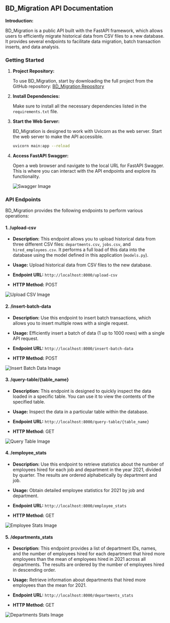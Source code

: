 ## BD_Migration API Documentation

**Introduction:**

BD_Migration is a public API built with the FastAPI framework, which allows users to efficiently migrate historical data from CSV files to a new database. It provides several endpoints to facilitate data migration, batch transaction inserts, and data analysis.

### Getting Started

1. **Project Repository:**

   To use BD_Migration, start by downloading the full project from the GitHub repository:
   [BD_Migration Repository](https://github.com/OsmanFBetin/DB_migration)

2. **Install Dependencies:**

   Make sure to install all the necessary dependencies listed in the `requirements.txt` file.

3. **Start the Web Server:**

   BD_Migration is designed to work with Uvicorn as the web server. Start the web server to make the API accessible.

   ```bash
   uvicorn main:app --reload
   ```

4. **Access FastAPI Swagger:**

   Open a web browser and navigate to the local URL for FastAPI Swagger. This is where you can interact with the API endpoints and explore its functionality.

   ![Swagger Image](insert_swagger_image_link_here)

### API Endpoints

BD_Migration provides the following endpoints to perform various operations:

#### 1. /upload-csv

- **Description:**
  This endpoint allows you to upload historical data from three different CSV files: `departments.csv`, `jobs.csv`, and `hired_employees.csv`. It performs a full load of this data into the database using the model defined in this application (`models.py`).

- **Usage:**
  Upload historical data from CSV files to the new database.

- **Endpoint URL:**
  `http://localhost:8000/upload-csv`

- **HTTP Method:**
  POST

![Upload CSV Image](insert_upload_csv_image_link_here)

#### 2. /insert-batch-data

- **Description:**
  Use this endpoint to insert batch transactions, which allows you to insert multiple rows with a single request.

- **Usage:**
  Efficiently insert a batch of data (1 up to 1000 rows) with a single API request.

- **Endpoint URL:**
  `http://localhost:8000/insert-batch-data`

- **HTTP Method:**
  POST

![Insert Batch Data Image](insert_insert_batch_data_image_link_here)

#### 3. /query-table/{table_name}

- **Description:**
  This endpoint is designed to quickly inspect the data loaded in a specific table. You can use it to view the contents of the specified table.

- **Usage:**
  Inspect the data in a particular table within the database.

- **Endpoint URL:**
  `http://localhost:8000/query-table/{table_name}`

- **HTTP Method:**
  GET

![Query Table Image](insert_query_table_image_link_here)

#### 4. /employee_stats

- **Description:**
  Use this endpoint to retrieve statistics about the number of employees hired for each job and department in the year 2021, divided by quarter. The results are ordered alphabetically by department and job.

- **Usage:**
  Obtain detailed employee statistics for 2021 by job and department.

- **Endpoint URL:**
  `http://localhost:8000/employee_stats`

- **HTTP Method:**
  GET

![Employee Stats Image](insert_employee_stats_image_link_here)

#### 5. /departments_stats

- **Description:**
  This endpoint provides a list of department IDs, names, and the number of employees hired for each department that hired more employees than the mean of employees hired in 2021 across all departments. The results are ordered by the number of employees hired in descending order.

- **Usage:**
  Retrieve information about departments that hired more employees than the mean for 2021.

- **Endpoint URL:**
  `http://localhost:8000/departments_stats`

- **HTTP Method:**
  GET

![Departments Stats Image](insert_departments_stats_image_link_here)
